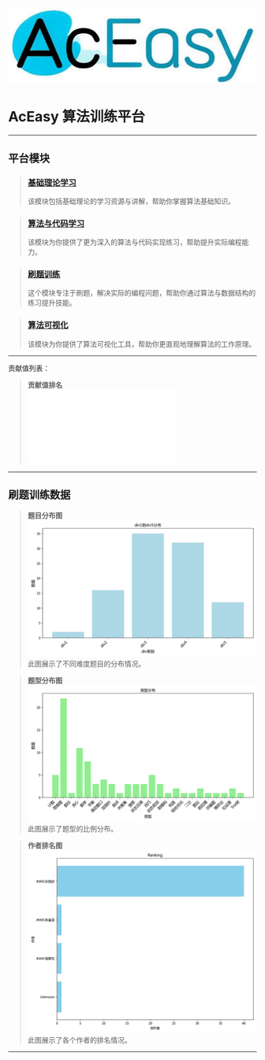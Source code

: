 # ![alt text](/assets/images/icon.png) 
# AcEasy 算法训练平台

---



## 平台模块

> ### [基础理论学习](基础理论学习/README.md)
>
> 该模块包括基础理论的学习资源与讲解，帮助你掌握算法基础知识。

> ### [算法与代码学习](算法/README.md)
>
> 该模块为你提供了更为深入的算法与代码实现练习，帮助提升实际编程能力。

> ### [刷题训练](刷题模块/README.md)
>
> 这个模块专注于刷题，解决实际的编程问题，帮助你通过算法与数据结构的练习提升技能。


> ### [算法可视化](https://www.cs.usfca.edu/~galles/visualization/Algorithms.html)
>
> 该模块为你提供了算法可视化工具，帮助你更直观地理解算法的工作原理。
---
贡献值列表：

> **贡献值排名**  
> ![贡献值排名](assets/scripts/UserPersonalSpace/index.html)

---
## 刷题训练数据

> **题目分布图**  
> ![题目分布图](assets/images/png/div_distribution.png)  
> 此图展示了不同难度题目的分布情况。

> **题型分布图**  
> ![题型分布图](assets/images/png/type_distribution.png)  
> 此图展示了题型的比例分布。

> **作者排名图**  
> ![作者排名图](assets/images/png/author_ranking.png)  
> 此图展示了各个作者的排名情况。

---
